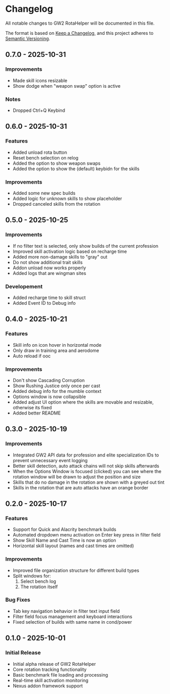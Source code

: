 # Changelog

All notable changes to GW2 RotaHelper will be documented in this file.

The format is based on [Keep a Changelog](https://keepachangelog.com/en/1.0.0/),
and this project adheres to [Semantic Versioning](https://semver.org/spec/v2.0.0.html).

## 0.7.0 - 2025-10-31

### Improvements

- Made skill icons resizable
- Show dodge when "weapon swap" option is active

### Notes

- Dropped Ctrl+Q Keybind

## 0.6.0 - 2025-10-31

### Features

- Added unload rota button
- Reset bench selection on relog
- Added the option to show weapon swaps
- Added the option to show the (default) keybidn for the skills

### Improvements

- Added some new spec builds
- Added logic for unknown skills to show placeholder
- Dropped canceled skills from the rotation

## 0.5.0 - 2025-10-25

### Improvements

- If no filter text is selected, only show builds of the current profession
- Improved skill activation logic based on recharge time
- Added more non-damage skills to "gray" out
- Do not show additional trait skills
- Addon unload now works properly
- Added logs that are wingman sites

### Developement

- Added recharge time to skill struct
- Added Event ID to Debug info

## 0.4.0 - 2025-10-21

### Features

- Skill info on icon hover in horizontal mode
- Only draw in training area and aerodome
- Auto reload if ooc

### Improvements

- Don't show Cascading Corruption
- Show Rushing Justice only once per cast
- Added debug info for the mumble context
- Options window is now collapsible
- Added adjust UI option where the skills are movable and resizable, otherwise its fixed
- Added better README

## 0.3.0 - 2025-10-19

### Improvements

- Integrated GW2 API data for profession and elite specialization IDs to prevent unnecessary event logging
- Better skill detection, auto attack chains will not skip skills afterwards
- When the Options Window is focused (clicked) you can see where the rotation window will be drawn to adjust the position and size
- Skills that do no damage in the rotation are shown with a greyed out tint
- Skills in the rotation that are auto attacks have an orange border

## 0.2.0 - 2025-10-17

### Features

- Support for Quick and Alacrity benchmark builds
- Automated dropdown menu activation on Enter key press in filter field
- Show Skill Name and Cast Time is now an option
- Horizontal skill layout (names and cast times are omitted)

### Improvements

- Improved file organization structure for different build types
- Split windows for:
  1. Select bench log
  2. The rotation itself

### Bug Fixes

- Tab key navigation behavior in filter text input field
- Filter field focus management and keyboard interactions
- Fixed selection of builds with same name in cond/power

## 0.1.0 - 2025-10-01

### Initial Release

- Initial alpha release of GW2 RotaHelper
- Core rotation tracking functionality
- Basic benchmark file loading and processing
- Real-time skill activation monitoring
- Nexus addon framework support
